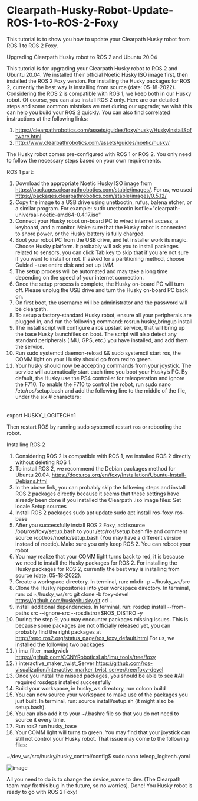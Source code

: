 # Clearpath-Husky-Robot-Update-ROS-1-to-ROS-2-Foxy
This tutorial is to show you how to update your Clearpath Husky robot from ROS 1 to ROS 2 Foxy. 

Upgrading Clearpath Husky robot to ROS 2 and Ubuntu 20.04

This tutorial is for upgrading your Clearpath Husky robot to ROS 2 and Ubuntu 20.04. We installed their official Noetic Husky ISO image first, then installed the ROS 2 Foxy version. For installing the Husky packages for ROS 2, currently the best way is installing from source (date: 05-18-2022). Considering the ROS 2 is compatible with ROS 1, we keep both in our Husky robot. Of course, you can also install ROS 2 only. Here are our detailed steps and some common mistakes we met during our upgrade; we wish this can help you build your ROS 2 quickly. You can also find correlated instructions at the following links:
1.	https://clearpathrobotics.com/assets/guides/foxy/husky/HuskyInstallSoftware.html
2.	http://www.clearpathrobotics.com/assets/guides/noetic/husky/

The Husky robot comes pre-configured with ROS 1 or ROS 2. You only need to follow the necessary steps based on your own requirements. 

ROS 1 part: 
1. Download the appropriate Noetic Husky ISO image from https://packages.clearpathrobotics.com/stable/images/.
For us, we used https://packages.clearpathrobotics.com/stable/images/0.5.12/
2. Copy the image to a USB drive using unetbootin, rufus, balena etcher, or a similar program. For example:
sudo unetbootin isofile="clearpath-universal-noetic-amd64-0.4.17.iso"
3. Connect your Husky robot on-board PC to wired internet access, a keyboard, and a monitor. Make sure that the Husky robot is connected to shore power, or the Husky battery is fully charged.
4. Boot your robot PC from the USB drive, and let installer work its magic. Choose Husky platform. It probably will ask you to install packages related to sensors, you can click Tab key to skip that if you are not sure if you want to install or not. If asked for a partitioning method, choose Guided - use entire disk and set up LVM.
5. The setup process will be automated and may take a long time depending on the speed of your internet connection.
6. Once the setup process is complete, the Husky on-board PC will turn off. Please unplug the USB drive and turn the Husky on-board PC back on.
7. On first boot, the username will be administrator and the password will be clearpath.
8. To setup a factory-standard Husky robot, ensure all your peripherals are plugged in, and run the following command: rosrun husky_bringup install
9. The install script will configure a ros upstart service, that will bring up the base Husky launchfiles on boot. The script will also detect any standard peripherals (IMU, GPS, etc.) you have installed, and add them the service.
10. Run sudo systemctl daemon-reload && sudo systemctl start ros, the COMM light on your Husky should go from red to green.
11. Your husky should now be accepting commands from your joystick. The service will automatically start each time you boot your Husky’s PC. By default, the Husky use the PS4 controller for teleoperation and ignore the F710. To enable the F710 to control the robot, run sudo nano /etc/ros/setup.bash and add the following line to the middle of the file, under the six # characters: 
######
export HUSKY_LOGITECH=1

Then restart ROS by running sudo systemctl restart ros or rebooting the robot. 

Installing ROS 2
1. Considering ROS 2 is compatible with ROS 1, we installed ROS 2 directly without deleting ROS 1.
2. To install ROS 2, we recommend the Debian packages method for Ubuntu 20.04.
https://docs.ros.org/en/foxy/Installation/Ubuntu-Install-Debians.html
3. In the above link, you can probably skip the following steps and install ROS 2 packages directly because it seems that these settings have already been done if you installed the Clearpath .iso image files:
	Set locale
	Setup sources
4. Install ROS 2 packages
sudo apt update
sudo apt install ros-foxy-ros-base 
5.  After you successfully install ROS 2 Foxy, add source /opt/ros/foxy/setup.bash to your /etc/ros/setup.bash file and comment source /opt/ros/noetic/setup.bash (You may have a different version instead of noetic). Make sure you only keep ROS 2. You can reboot your robot.
6. You may realize that your COMM light turns back to red, it is because we need to install the Husky packages for ROS 2. For installing the Husky packages for ROS 2, currently the best way is installing from source (date: 05-18-2022).
7.  Create a workspace directory. In terminal, run:
mkdir -p ~/husky_ws/src
8. Clone the Husky repositories into your workspace directory. In terminal, run:
cd ~/husky_ws/src
git clone -b foxy-devel https://github.com/husky/husky.git
cd ..
9. Install additional dependencies. In terminal, run:
rosdep install --from-paths src --ignore-src --rosdistro=$ROS_DISTRO -y
10. During the step 9, you may encounter packages missing issues. This is because some packages are not officially released yet, you can probably find the right packages at http://repo.ros2.org/status_page/ros_foxy_default.html
For us, we installed the following two packages 
1.	) imu_filter_madgwick
https://github.com/CCNYRoboticsLab/imu_tools/tree/foxy
2.	) interactive_maker_twist_Server
https://github.com/ros-visualization/interactive_marker_twist_server/tree/foxy-devel
11. Once you install the missed packages, you should be able to see #All required rosdeps installed successfully
12. Build your workspace, in husky_ws directory, run
colcon build
13. You can now source your workspace to make use of the packages you just built. In terminal, run:
source install/setup.sh (it might also be setup.bash). 
14. You can also add it to your ~/.bashrc file so that you do not need to source it every time.
15. Run ros2 run husky_base
16. Your COMM light will turns to green. You may find that your joystick can still not control your Husky robot. That issue may come to the following files:

~/dev_ws/src/husky/husky_control/config$ sudo nano teleop_logitech.yaml 

![image](https://user-images.githubusercontent.com/106189785/170120113-100f794f-0cd9-4555-840d-a216655a5ac1.png)


All you need to do is to change the device_name to dev. (The Clearpath team may fix this bug in the future, so no worries).
Done! You Husky robot is ready to go with ROS 2 Foxy!
